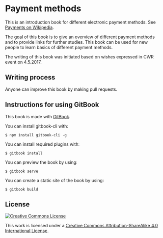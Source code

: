 # Payment methods

This is an introduction book for different electronic payment
methods. See
[Payments on Wikipedia](https://en.wikipedia.org/wiki/Payment).

The goal of this book is to give an overview of different payment
methods and to provide links for further studies. This book can be used for
new people to learn basics of different payment methods.

The writing of this book was initiated based on wishes expressed in
CWR event on 4.5.2017.

## Writing process

Anyone can improve this book by making pull requests.

## Instructions for using GitBook

This book is made with [GitBook](https://toolchain.gitbook.com/).

You can install gitbook-cli with:

```
$ npm install gitbook-cli -g
```

You can install required plugins with:

```
$ gitbook install
```

You can preview the book by using:

```
$ gitbook serve
```

You can create a static site of the book by using:

```
$ gitbook build
```

## License

[![Creative Commons License](https://i.creativecommons.org/l/by-sa/4.0/88x31.png)](http://creativecommons.org/licenses/by-sa/4.0/)

This work is licensed under a [Creative Commons Attribution-ShareAlike 4.0 International License](http://creativecommons.org/licenses/by-sa/4.0/).
